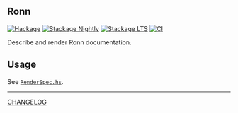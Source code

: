 ## Ronn

[![Hackage](https://img.shields.io/hackage/v/ronn.svg?style=flat)](https://hackage.haskell.org/package/ronn)
[![Stackage Nightly](http://stackage.org/package/ronn/badge/nightly)](http://stackage.org/nightly/package/ronn)
[![Stackage LTS](http://stackage.org/package/ronn/badge/lts)](http://stackage.org/lts/package/ronn)
[![CI](https://github.com/pbrisbin/ronn/actions/workflows/ci.yml/badge.svg)](https://github.com/pbrisbin/ronn/actions/workflows/ci.yml)

Describe and render Ronn documentation.

## Usage

See [`RenderSpec.hs`](./tests/Ronn/RenderSpec.hs).

---

[CHANGELOG](./CHANGELOG.md)
